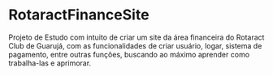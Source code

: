 # RotaractFinanceSite
Projeto de Estudo com intuito de criar um site da área financeira do Rotaract Club de Guarujá, com as funcionalidades de criar usuário, logar, sistema de pagamento, entre outras funções, buscando ao máximo aprender como trabalha-las e aprimorar.
